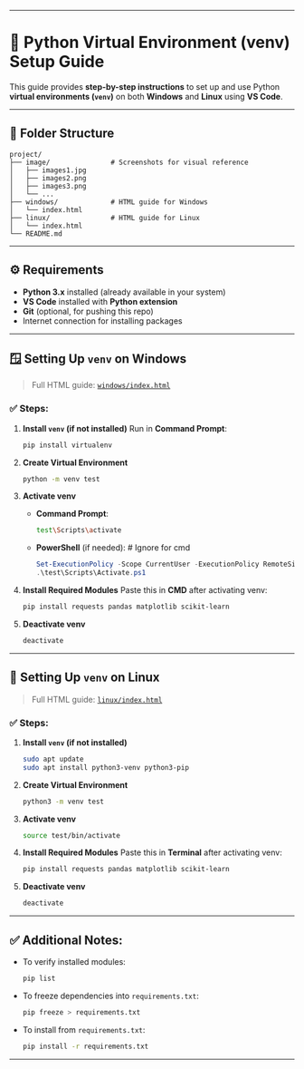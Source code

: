 
---

# 🐍 Python Virtual Environment (venv) Setup Guide

This guide provides **step-by-step instructions** to set up and use Python **virtual environments (`venv`)** on both **Windows** and **Linux** using **VS Code**.

---

## 📁 Folder Structure

```
project/
├── image/               # Screenshots for visual reference
│   ├── images1.jpg
│   ├── images2.png
│   ├── images3.png
│   └── ...
├── windows/             # HTML guide for Windows
│   └── index.html
├── linux/               # HTML guide for Linux
│   └── index.html
└── README.md
```

---

## ⚙️ Requirements

* **Python 3.x** installed (already available in your system)
* **VS Code** installed with **Python extension**
* **Git** (optional, for pushing this repo)
* Internet connection for installing packages

---

## 🪟 Setting Up `venv` on Windows

> Full HTML guide: [`windows/index.html`](windows/index.html)

### ✅ Steps:

1. **Install `venv` (if not installed)**
   Run in **Command Prompt**:

   ```bash
   pip install virtualenv
   ```

2. **Create Virtual Environment**

   ```bash
   python -m venv test
   ```

3. **Activate venv**

   * **Command Prompt**:

     ```bash
     test\Scripts\activate
     ```
   * **PowerShell** (if needed): # Ignore for cmd 

     ```powershell 
     Set-ExecutionPolicy -Scope CurrentUser -ExecutionPolicy RemoteSigned
     .\test\Scripts\Activate.ps1
     ```

4. **Install Required Modules**
   Paste this in **CMD** after activating venv:

   ```bash
   pip install requests pandas matplotlib scikit-learn
   ```

5. **Deactivate venv**

   ```bash
   deactivate
   ```

---

## 🐧 Setting Up `venv` on Linux

> Full HTML guide: [`linux/index.html`](linux/index.html)

### ✅ Steps:

1. **Install `venv` (if not installed)**

   ```bash
   sudo apt update
   sudo apt install python3-venv python3-pip
   ```

2. **Create Virtual Environment**

   ```bash
   python3 -m venv test
   ```

3. **Activate venv**

   ```bash
   source test/bin/activate
   ```

4. **Install Required Modules**
   Paste this in **Terminal** after activating venv:

   ```bash
   pip install requests pandas matplotlib scikit-learn
   ```

5. **Deactivate venv**

   ```bash
   deactivate
   ```

---

## ✅ Additional Notes:

* To verify installed modules:

  ```bash
  pip list
  ```
* To freeze dependencies into `requirements.txt`:

  ```bash
  pip freeze > requirements.txt
  ```
* To install from `requirements.txt`:

  ```bash
  pip install -r requirements.txt
  ```

---


